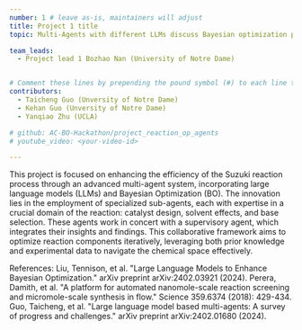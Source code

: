 ```yaml
---
number: 1 # leave as-is, maintainers will adjust
title: Project 1 title
topic: Multi-Agents with different LLMs discuss Bayesian optimization problems

team_leads:
  - Project lead 1 Bozhao Nan (University of Notre Dame)


# Comment these lines by prepending the pound symbol (#) to each line to hide these elements
contributors:
  - Taicheng Guo (Unversity of Notre Dame)
  - Kehan Guo (Unversity of Notre Dame)
  - Yanqiao Zhu (UCLA)

# github: AC-BO-Hackathon/project_reaction_op_agents
# youtube_video: <your-video-id>

---
```


This project is focused on enhancing the efficiency of the Suzuki reaction process through an advanced multi-agent system, incorporating large language models (LLMs) and Bayesian Optimization (BO). The innovation lies in the employment of specialized sub-agents, each with expertise in a crucial domain of the reaction: catalyst design, solvent effects, and base selection. These agents work in concert with a supervisory agent, which integrates their insights and findings. This collaborative framework aims to optimize reaction components iteratively, leveraging both prior knowledge and experimental data to navigate the chemical space effectively. 

References:
Liu, Tennison, et al. "Large Language Models to Enhance Bayesian Optimization." arXiv preprint arXiv:2402.03921 (2024).
Perera, Damith, et al. "A platform for automated nanomole-scale reaction screening and micromole-scale synthesis in flow." Science 359.6374 (2018): 429-434.
Guo, Taicheng, et al. "Large language model based multi-agents: A survey of progress and challenges." arXiv preprint arXiv:2402.01680 (2024).
